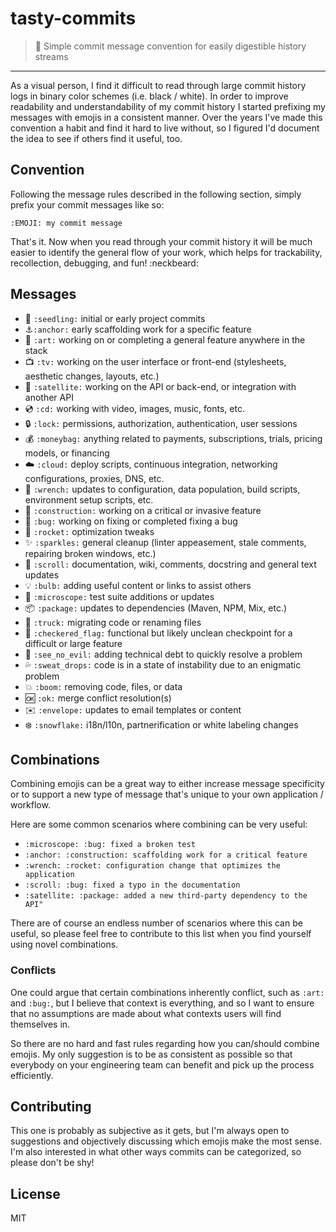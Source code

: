 # tasty-commits

> :lollipop: Simple commit message convention for easily digestible history streams

---

As a visual person, I find it difficult to read through large commit history logs in binary color schemes (i.e. black / white).
In order to improve readability and understandability of my commit history I started prefixing my messages with emojis 
in a consistent manner. Over the years I've made this convention a habit and find it hard to live without, so I figured 
I'd document the idea to see if others find it useful, too.

## Convention

Following the message rules described in the following section, simply prefix your commit messages like so:

`:EMOJI: my commit message`

That's it. Now when you read through your commit history it will be much easier to identify the general flow of your work, which
helps for trackability, recollection, debugging, and fun! :neckbeard:

## Messages

- :seedling: `:seedling:` initial or early project commits
- :anchor:`:anchor:` early scaffolding work for a specific feature
- :art: `:art:` working on or completing a general feature anywhere in the stack
- :tv: `:tv:` working on the user interface or front-end (stylesheets, aesthetic changes, layouts, etc.)
- :satellite: `:satellite:` working on the API or back-end, or integration with another API
- :cd: `:cd:` working with video, images, music, fonts, etc.
- :lock: `:lock:` permissions, authorization, authentication, user sessions
- :moneybag: `:moneybag:` anything related to payments, subscriptions, trials, pricing models, or financing
- :cloud: `:cloud:` deploy scripts, continuous integration, networking configurations, proxies, DNS, etc.
- :wrench: `:wrench:` updates to configuration, data population, build scripts, environment setup scripts, etc.
- :construction: `:construction:` working on a critical or invasive feature
- :bug: `:bug:` working on fixing or completed fixing a bug
- :rocket: `:rocket:` optimization tweaks
- :sparkles: `:sparkles:` general cleanup (linter appeasement, stale comments, repairing broken windows, etc.)
- :scroll: `:scroll:` documentation, wiki, comments, docstring and general text updates
- :bulb: `:bulb:` adding useful content or links to assist others 
- :microscope: `:microscope:` test suite additions or updates
- :package: `:package:` updates to dependencies (Maven, NPM, Mix, etc.)
- :truck: `:truck:` migrating code or renaming files
- :checkered_flag: `:checkered_flag:` functional but likely unclean checkpoint for a difficult or large feature
- :see_no_evil: `:see_no_evil:` adding technical debt to quickly resolve a problem
- :sweat_drops: `:sweat_drops:` code is in a state of instability due to an enigmatic problem
- :boom: `:boom:` removing code, files, or data
- :ok: `:ok:` merge conflict resolution(s)
- :envelope: `:envelope:` updates to email templates or content
- :snowflake: `:snowflake:` i18n/l10n, partnerification or white labeling changes

## Combinations

Combining emojis can be a great way to either increase message specificity or to support a new type of message that's unique to your own application / workflow.

Here are some common scenarios where combining can be very useful:

 - `:microscope: :bug: fixed a broken test`
 - `:anchor: :construction: scaffolding work for a critical feature`
 - `:wrench: :rocket: configuration change that optimizes the application`
 - `:scroll: :bug: fixed a typo in the documentation`
 - `:satellite: :package: added a new third-party dependency to the API"`
 
There are of course an endless number of scenarios where this can be useful, so please feel free to contribute to this list when you find yourself using novel combinations.

### Conflicts

One could argue that certain combinations inherently conflict, such as `:art:` and `:bug:`, but I believe that context is everything, and so I want to ensure that no assumptions are made about what contexts users will find themselves in. 

So there are no hard and fast rules regarding how you can/should combine emojis. My only suggestion is to be as consistent as possible so that everybody on your engineering team can benefit and pick up the process efficiently.

## Contributing

This one is probably as subjective as it gets, but I'm always open to suggestions and objectively discussing which emojis make the most sense.
I'm also interested in what other ways commits can be categorized, so please don't be shy!

## License

MIT
